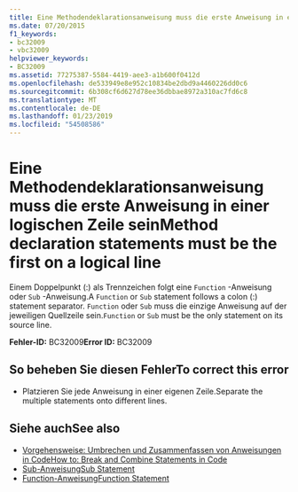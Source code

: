 ```yaml
---
title: Eine Methodendeklarationsanweisung muss die erste Anweisung in einer logischen Zeile sein
ms.date: 07/20/2015
f1_keywords:
- bc32009
- vbc32009
helpviewer_keywords:
- BC32009
ms.assetid: 77275387-5584-4419-aee3-a1b600f0412d
ms.openlocfilehash: de533949e8e952c10834be2dbd9a4460226dd0c6
ms.sourcegitcommit: 6b308cf6d627d78ee36dbbae8972a310ac7fd6c8
ms.translationtype: MT
ms.contentlocale: de-DE
ms.lasthandoff: 01/23/2019
ms.locfileid: "54508586"
---
```

# <a name="method-declaration-statements-must-be-the-first-on-a-logical-line"></a><span data-ttu-id="43e20-102">Eine Methodendeklarationsanweisung muss die erste Anweisung in einer logischen Zeile sein</span><span class="sxs-lookup"><span data-stu-id="43e20-102">Method declaration statements must be the first on a logical line</span></span>
<span data-ttu-id="43e20-103">Einem Doppelpunkt (:) als Trennzeichen folgt eine `Function` -Anweisung oder `Sub` -Anweisung.</span><span class="sxs-lookup"><span data-stu-id="43e20-103">A `Function` or `Sub` statement follows a colon (:) statement separator.</span></span> <span data-ttu-id="43e20-104">`Function` oder `Sub` muss die einzige Anweisung auf der jeweiligen Quellzeile sein.</span><span class="sxs-lookup"><span data-stu-id="43e20-104">`Function` or `Sub` must be the only statement on its source line.</span></span>  
  
 <span data-ttu-id="43e20-105">**Fehler-ID:** BC32009</span><span class="sxs-lookup"><span data-stu-id="43e20-105">**Error ID:** BC32009</span></span>  
  
## <a name="to-correct-this-error"></a><span data-ttu-id="43e20-106">So beheben Sie diesen Fehler</span><span class="sxs-lookup"><span data-stu-id="43e20-106">To correct this error</span></span>  
  
-   <span data-ttu-id="43e20-107">Platzieren Sie jede Anweisung in einer eigenen Zeile.</span><span class="sxs-lookup"><span data-stu-id="43e20-107">Separate the multiple statements onto different lines.</span></span>  
  
## <a name="see-also"></a><span data-ttu-id="43e20-108">Siehe auch</span><span class="sxs-lookup"><span data-stu-id="43e20-108">See also</span></span>
- [<span data-ttu-id="43e20-109">Vorgehensweise: Umbrechen und Zusammenfassen von Anweisungen in Code</span><span class="sxs-lookup"><span data-stu-id="43e20-109">How to: Break and Combine Statements in Code</span></span>](../../visual-basic/programming-guide/program-structure/how-to-break-and-combine-statements-in-code.md)
- [<span data-ttu-id="43e20-110">Sub-Anweisung</span><span class="sxs-lookup"><span data-stu-id="43e20-110">Sub Statement</span></span>](../../visual-basic/language-reference/statements/sub-statement.md)
- [<span data-ttu-id="43e20-111">Function-Anweisung</span><span class="sxs-lookup"><span data-stu-id="43e20-111">Function Statement</span></span>](../../visual-basic/language-reference/statements/function-statement.md)

